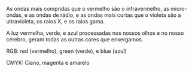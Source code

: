 
As ondas mais compridas que o vermelho são o infravermelho, 
as micro-ondas, e as ondas de rádio, e as ondas mais curtas que o violeta são a ultravioleta, 
os raios X, e os raios gama.

A luz vermelha, verde, e azul processadas nos nossos olhos e no nosso cérebro, geram todas as outras cores que enxergamos.

RGB: red (vermelho), green (verde), e blue (azul)

CMYK: Ciano, magenta e amarelo